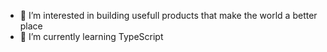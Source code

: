 - 👀 I’m interested in building usefull products that make the world a better place
- 🌱 I’m currently learning TypeScript
